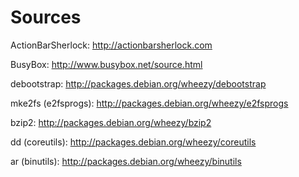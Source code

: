 Sources
=======

ActionBarSherlock: http://actionbarsherlock.com

BusyBox: http://www.busybox.net/source.html

debootstrap: http://packages.debian.org/wheezy/debootstrap

mke2fs (e2fsprogs): http://packages.debian.org/wheezy/e2fsprogs

bzip2: http://packages.debian.org/wheezy/bzip2

dd (coreutils): http://packages.debian.org/wheezy/coreutils

ar (binutils): http://packages.debian.org/wheezy/binutils

